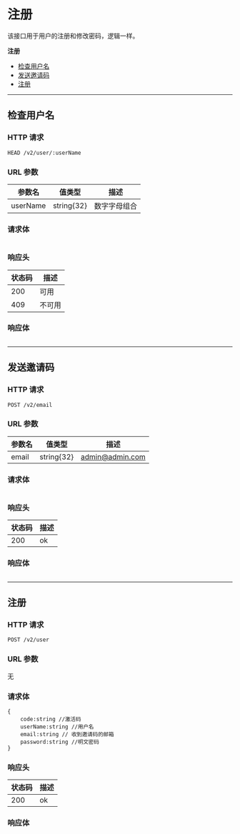 # 注册

该接口用于用户的注册和修改密码，逻辑一样。

**注册**
* [检查用户名](#检查用户名)
* [发送邀请码](#发送邀请码)
* [注册](#注册)


---

## 检查用户名

### HTTP 请求

```
HEAD /v2/user/:userName
```

### URL 参数

| 参数名      | 值类型        | 描述     |
| -------- | ---------- | ------ |
| userName | string{32} | 数字字母组合 |

### 请求体

```

```
### 响应头

| 状态码  | 描述   |
| ---- | ---- |
| 200  | 可用   |
| 409  | 不可用  |

### 响应体

```

```

---


## 发送邀请码

### HTTP 请求

```
POST /v2/email
```

### URL 参数
| 参数名   | 值类型        | 描述              |
| ----- | ---------- | --------------- |
| email | string{32} | admin@admin.com |


### 请求体

```

```
### 响应头

| 状态码  | 描述   |
| ---- | ---- |
| 200  | ok   |


### 响应体

```

```

---



## 注册

### HTTP 请求

```
POST /v2/user
```

### URL 参数

无


### 请求体

```
{
    code:string //激活码
    userName:string //用户名
    email:string // 收到邀请码的邮箱
    password:string //明文密码
}
```
### 响应头

| 状态码  | 描述   |
| ---- | ---- |
| 200  | ok   |


### 响应体

```

```
